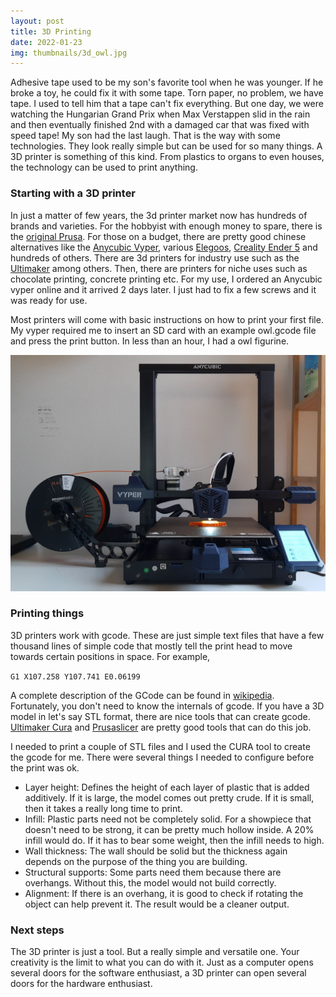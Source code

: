```yaml
---
layout: post
title: 3D Printing
date: 2022-01-23
img: thumbnails/3d_owl.jpg
---
```


Adhesive tape used to be my son's favorite tool when he was younger. If he broke a toy, he could fix it with some tape. Torn paper, no problem, we have tape. I used to tell him that a tape can't fix everything. But one day, we were watching the Hungarian Grand Prix when Max Verstappen slid in the rain and then eventually finished 2nd with a damaged car that was fixed with speed tape! My son had the last laugh. That is the way with some technologies. They look really simple but can be used for so many things. A 3D printer is something of this kind. From plastics to organs to even houses, the technology can be used to print anything.

### Starting with a 3D printer

In just a matter of few years, the 3d printer market now has hundreds of brands and varieties. For the hobbyist with enough money to spare, there is the [original Prusa](https://www.prusa3d.com/product/original-prusa-i3-mk3s-3d-printer-3/). For those on a budget, there are pretty good chinese alternatives like the [Anycubic Vyper](https://www.anycubic.com/products/anycubic-vyper), various [Elegoos](https://www.elegoo.com/collections/3d-printing), [Creality Ender 5](https://www.creality.com/goods-detail/ender-5-3d-printer) and hundreds of others. There are 3d printers for industry use such as the [Ultimaker](https://ultimaker.com/3d-printers) among others. Then, there are printers for niche uses such as chocolate printing, concrete printing etc. For my use, I ordered an Anycubic vyper online and it arrived 2 days later. I just had to fix a few screws and it was ready for use.

Most printers will come with basic instructions on how to print your first file. My vyper required me to insert an SD card with an example owl.gcode file and press the print button. In less than an hour, I had a owl figurine.

![Printing with the anycubic vyper](/assets/hardware/3d_printer.jpg "Printing with the anycubic vyper 3d printer")

### Printing things

3D printers work with gcode. These are just simple text files that have a few thousand lines of simple code that mostly tell the print head to move towards certain positions in space. For example,

```G1 X107.258 Y107.741 E0.06199```

A complete description of the GCode can be found in [wikipedia](https://en.wikipedia.org/wiki/G-code). Fortunately, you don't need to know the internals of gcode. If you have a 3D model in let's say STL format, there are nice tools that can create gcode. [Ultimaker Cura](https://ultimaker.com/software/ultimaker-cura) and [Prusaslicer](https://www.prusa3d.com/page/prusaslicer_424/) are pretty good tools that can do this job.

I needed to print a couple of STL files and I used the CURA tool to create the gcode for me. There were several things I needed to configure before the print was ok.

- Layer height: Defines the height of each layer of plastic that is added additively. If it is large, the model comes out pretty crude. If it is small, then it takes a really long time to print.
- Infill: Plastic parts need not be completely solid. For a showpiece that doesn't need to be strong, it can be pretty much hollow inside. A 20% infill would do. If it has to bear some weight, then the infill needs to high.
- Wall thickness: The wall should be solid but the thickness again depends on the purpose of the thing you are building.
- Structural supports: Some parts need them because there are overhangs. Without this, the model would not build correctly.
- Alignment: If there is an overhang, it is good to check if rotating the object can help prevent it. The result would be a cleaner output.

### Next steps

The 3D printer is just a tool. But a really simple and versatile one. Your creativity is the limit to what you can do with it. Just as a computer opens several doors for the software enthusiast, a 3D printer can open several doors for the hardware enthusiast.
